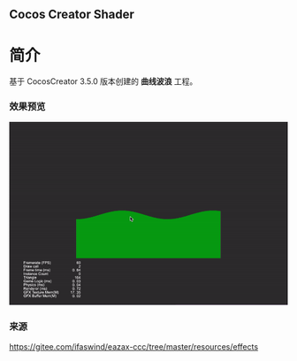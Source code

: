 ## Cocos Creator Shader

# 简介
基于 CocosCreator 3.5.0 版本创建的 **曲线波浪** 工程。

### 效果预览
![image](../../../gif/202202/2022022505.gif)

### 来源
https://gitee.com/ifaswind/eazax-ccc/tree/master/resources/effects